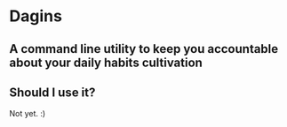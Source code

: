 # Dagins

## A command line utility to keep you accountable about your daily habits cultivation

## Should I use it?

Not yet. :)
